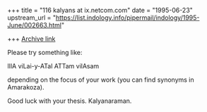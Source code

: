 +++
title = "116 kalyans at ix.netcom.com"
date = "1995-06-23"
upstream_url = "https://list.indology.info/pipermail/indology/1995-June/002663.html"

+++
[Archive link](https://list.indology.info/pipermail/indology/1995-June/002663.html)

Please try something like:

lIlA
viLai-y-ATal
ATTam
vilAsam

depending on the focus of your work (you can find synonyms in 
Amarakoza).

Good luck with your thesis. Kalyanaraman.





